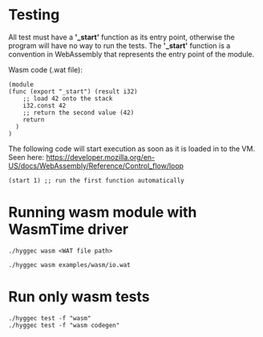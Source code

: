 # Testing

All test must have a **'_start'** function as its entry point, otherwise the program will have no way to run the tests.
The **'_start'** function is a convention in WebAssembly that represents the entry point of the module.

Wasm code (.wat file):

```wat
(module
(func (export "_start") (result i32)
    ;; load 42 onto the stack
    i32.const 42
    ;; return the second value (42)
    return
  )
)
```

The following code will start execution as soon as it is loaded in to the VM.
Seen here: https://developer.mozilla.org/en-US/docs/WebAssembly/Reference/Control_flow/loop

```wat
(start 1) ;; run the first function automatically
```

# Running wasm module with WasmTime driver

    ./hyggec wasm <WAT file path>

    ./hyggec wasm examples/wasm/io.wat 

# Run only wasm tests

    ./hyggec test -f "wasm"  
    ./hyggec test -f "wasm codegen"
